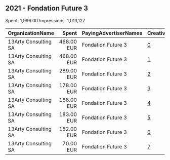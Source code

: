 ## 2021 - Fondation Future 3 
Spent: 1,996.00
Impressions: 1,013,127

|OrganizationName|Spent|PayingAdvertiserNames|CreativeUrls|Impressions|Genders|AgeBrackets|CountryCodes|BillingAddresses|CandidateBallotInformation|
|:---|---:|:---|:---|---:|:---|:---|:---|:---|:---|
|13Arty Consulting SA|468.00 EUR|Fondation Future 3|[0](https://www.snap.com/political-ads/asset/642200168bffe45b0c11f3569cc56bb44b8981be4cfef0514b37dd66307449f0?mediaType=mp4)|232,774||18+|switzerland|"Gouttes d'Or 92,Neuchâtel,2000,CH"|Initiative Suisse libre de pesticides de synthese|
|13Arty Consulting SA|468.00 EUR|Fondation Future 3|[1](https://www.snap.com/political-ads/asset/f9f893b2ca467199e4e07d78e5cf6e2c79cdd052e10a673864172aaa6de3935d?mediaType=mp4)|218,977||18+|switzerland|"Gouttes d'Or 92,Neuchâtel,2000,CH"|Initiative Suisse libre de pesticides de synthese|
|13Arty Consulting SA|289.00 EUR|Fondation Future 3|[2](https://www.snap.com/political-ads/asset/da829537b95f0cd66d0e3b160ffb1c762348ca92fee79cc4c687642795d7bada?mediaType=mp4)|135,917||18+|switzerland|"Gouttes d'Or 92,Neuchâtel,2000,CH"|Initiative Suisse libre de pesticides de synthese|
|13Arty Consulting SA|178.00 EUR|Fondation Future 3|[3](https://www.snap.com/political-ads/asset/5e496f70c511e171a2eb4a6a95727feb62b37896730ddad228defb7bc8553792?mediaType=mp4)|109,222||18+|switzerland|"Gouttes d'Or 92,Neuchâtel,2000,CH"|Initiative Suisse libre de pesticides de synthese|
|13Arty Consulting SA|188.00 EUR|Fondation Future 3|[4](https://www.snap.com/political-ads/asset/30b640dbe83682f69a410ddff5c1ef4260ce8184a50bd46aaa98d4aa44c368b4?mediaType=mp4)|99,531||18+|switzerland|"Gouttes d'Or 92,Neuchâtel,2000,CH"|Initiative Suisse libre de pesticides de synthese|
|13Arty Consulting SA|183.00 EUR|Fondation Future 3|[5](https://www.snap.com/political-ads/asset/b4f237af7197777001ebc01ae76a63c8e257214333296bfb5ee52052ae2dc040?mediaType=mp4)|90,920||18+|switzerland|"Gouttes d'Or 92,Neuchâtel,2000,CH"|Initiative Suisse libre de pesticides de synthese|
|13Arty Consulting SA|152.00 EUR|Fondation Future 3|[6](https://www.snap.com/political-ads/asset/9a72d4fda5a20c49b65b5c6eb015a57a5f234ac347326440a6f37bf0b5dd413d?mediaType=mp4)|84,001||18+|switzerland|"Gouttes d'Or 92,Neuchâtel,2000,CH"|Initiative Suisse libre de pesticides de synthese|
|13Arty Consulting SA|70.00 EUR|Fondation Future 3|[7](https://www.snap.com/political-ads/asset/90f67e9b3e27c0805ea00773181e94f75723559ffa0193f6eb33bdb0e21b2c14?mediaType=mp4)|41,785||18+|switzerland|"Gouttes d'Or 92,Neuchâtel,2000,CH"|Initiative Suisse libre de pesticides de synthese|
